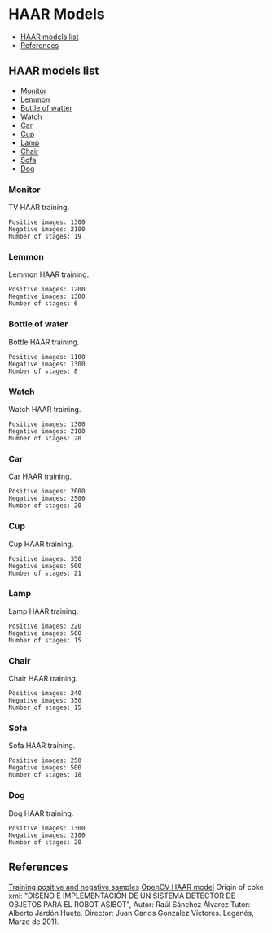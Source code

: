 # HAAR Models

- [HAAR models list](#haar-models-list)
- [References](#references)

## HAAR models list

- [Monitor](#monitor)
- [Lemmon](#lemmon)
- [Bottle of watter](#bottle-of-water)
- [Watch](#watch)
- [Car](#car)
- [Cup](#cup)
- [Lamp](#lamp)
- [Chair](#chair)
- [Sofa](#sofa)
- [Dog](#dog)


### Monitor

TV HAAR training.

```
Positive images: 1300
Negative images: 2100
Number of stages: 19
```

### Lemmon


Lemmon HAAR training.

```
Positive images: 1200
Negative images: 1300
Number of stages: 6
```

### Bottle of water

Bottle HAAR training.

```
Positive images: 1100
Negative images: 1300
Number of stages: 8
```

### Watch

Watch HAAR training.

```
Positive images: 1300
Negative images: 2100
Number of stages: 20
```

### Car

Car HAAR training.

```
Positive images: 2000
Negative images: 2500
Number of stages: 20
```
### Cup

Cup HAAR training.

```
Positive images: 350
Negative images: 500
Number of stages: 21
```
### Lamp

Lamp HAAR training.

```
Positive images: 220
Negative images: 500
Number of stages: 15
```
### Chair

Chair HAAR training.

```
Positive images: 240
Negative images: 350 
Number of stages: 15 
```
### Sofa

Sofa HAAR training.

```
Positive images: 250
Negative images: 500
Number of stages: 18
```

### Dog

Dog HAAR training.

```
Positive images: 1300
Negative images: 2100
Number of stages: 20
```
## References

[Training positive and negative samples](https://www.dropbox.com/sh/0gi5gpekmybuin1/AADNr1-ilpV_vjUj_IkveyORa?dl=0)
[OpenCV HAAR model](https://github.com/opencv/opencv/tree/master/data/haarcascades)
Origin of coke xml: "DISEÑO E IMPLEMENTACIÓN DE UN SISTEMA DETECTOR DE OBJETOS PARA EL ROBOT ASIBOT", Autor: Raúl Sánchez Álvarez
Tutor: Alberto Jardón Huete. Director: Juan Carlos González Víctores. Leganés, Marzo de 2011.

